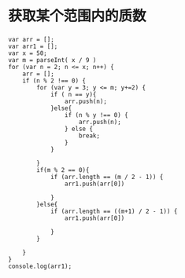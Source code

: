 获取某个范围内的质数
==
 ### 
	var arr = [];
    var arr1 = [];
    var x = 50;
    var m = parseInt( x / 9 )
    for (var n = 2; n <= x; n++) {
        arr = [];
        if (n % 2 !== 0) {
            for (var y = 3; y <= m; y+=2) {
                if ( n == y){
                    arr.push(n);
                }else{
                    if (n % y !== 0) {
                        arr.push(n);
                    } else {
                        break;
                    }
                }
                
            }
            if(m % 2 == 0){
                if (arr.length == (m / 2 - 1)) {
                    arr1.push(arr[0])
                    
                }
            }else{
                if (arr.length == ((m+1) / 2 - 1)) {
                    arr1.push(arr[0])
                    
                }
            }
            
        }
    }
	console.log(arr1);